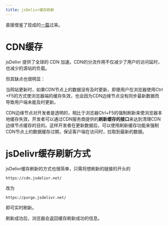 ```yaml
---
title: jsDelivr缓存刷新
---
```


直接借鉴了现成的[一篇](https://www.cnblogs.com/xieqk/p/jsdelivr-cache-refresh.html)过来。

# CDN缓存

jsDelivr 提供了全球的 CDN 加速。CDN的分流作用不仅减少了用户的访问延时，也减少的源站的负载。

但其缺点也很明显：

当网站更新时，如果CDN节点上的数据没有及时更新，即便用户在浏览器使用Ctrl +F5的方式使浏览器端的缓存失效，也会因为CDN边缘节点没有同步最新数据而导致用户端未能及时更新。

CDN边缘节点对开发者是透明的，相比于浏览器Ctrl+F5的强制刷新来使浏览器本地缓存失效，开发者可以通过CDN服务商提供的**刷新缓存的接口**来达到清理CDN边缘节点缓存的目的。这样开发者在更新数据后，可以使用刷新缓存功能来强制CDN节点上的数据缓存过期，保证客户端在访问时，拉取到最新的数据。

# jsDelivr缓存刷新方式

jsDelivr缓存刷新的方式也很简单，只需将想刷新的链接的开头的

```
https://cdn.jsdelivr.net/
```

改为

```
https://purge.jsdelivr.net/
```

即可实时刷新。

刷新成功后，浏览器会返回缓存刷新成功的信息。